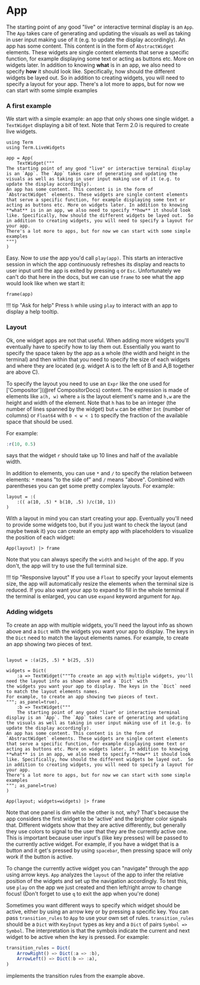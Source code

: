 # App

The starting point of any good "live" or interactive terminal display is an `App`. The `App` takes care of generating and updating the visuals as well as taking in user input making use of it (e.g. to update the display accordingly). 
An app has some content. This content is in the form of `AbstractWidget` elements. These widgets are single content elements that serve a specific function, for example displaying some text or acting as buttons etc. More on widgets later. In addition to knowing **what** is in an app, we also need to specify **how** it should look like. Specifically, how should the different widgets be layed out.  So in addition to creating widgets, you will need to specify a layout for your app. 
There's a lot more to apps, but for now we can start with some simple examples

### A first example
We start with a simple example: an app that only shows one single widget. a `TextWidget` displaying a bit of text. Note that Term 2.0 is required to create live widgets.

```@example app
using Term
using Term.LiveWidgets

app = App(
    TextWidget("""
The starting point of any good "live" or interactive terminal display is an `App`. The `App` takes care of generating and updating the visuals as well as taking in user input making use of it (e.g. to update the display accordingly). 
An app has some content. This content is in the form of `AbstractWidget` elements. These widgets are single content elements that serve a specific function, for example displaying some text or acting as buttons etc. More on widgets later. In addition to knowing **what** is in an app, we also need to specify **how** it should look like. Specifically, how should the different widgets be layed out.  So in addition to creating widgets, you will need to specify a layout for your app. 
There's a lot more to apps, but for now we can start with some simple examples
""")
)

```

Easy. Now to *use* the app you'd call `play(app)`. This starts an interactive session in which the app continuously refreshes its display and reacts to user input until the app is exited by pressing `q` or `Esc`.
Unfortunately we can't do that here in the docs, but we can use `frame` to see what the app would look like
when we start it:

```@example app
frame(app)
```

!!! tip "Ask for help"
    Press `h` while using `play` to interact with an app to display a help tooltip.

### Layout
Ok, one widget apps are not that useful. 
When adding more widgets you'll eventually have to specify how to lay them out. Essentially you want to specify the space taken by the app as a whole  (the width and height in the terminal) and then within that you need to specify the size of each 
widgets and where they are located (e.g. widget A is to the left of B and A,B together are above C).

To specify the layout you need to use an `Expr` like the one used for ['Compositor'](@ref CompositorDocs) content. 
The expression is made of elements like `a(h, w)` where `a` is the layout element's name and `h,w` are the height and width of the element.
Note that `h` has to be an integer (the number of lines spanned by the widget) but `w` can be either `Int` (number of columns) or `Float64` with `0 < w < 1` to specify the fraction of the available space that should be used.

For example:
```julia
:r(10, 0.5)
```
says that the widget `r` should take up 10 lines and half of the available width.

In addition to elements, you can use `*` and `/` to specify the relation between elements: `*` means "to the side of" and `/` means "above".
Combined with parentheses you can get some pretty complex layouts. For example:

```@example app
layout = :(
    :(( a(10, .5) * b(10, .5) )/c(10, 1))
)
```

With a layout in mind you can start creating your app.
Eventually you'll need to provide some widgets too, but if you just want to check the layout (and maybe tweak it) you can 
create an empty app with placeholders to visualize the position of each widget:

```@example app
App(layout) |> frame  
```

Note that you can always specify the `width` and `height` of the app. If you don't, the app will try to use the full terminal size.


!!! tip "Responsive layout"
    If you use a `Float` to specify your layout elements size, the app will automatically resize the elements when the terminal 
    size is reduced. If you also want your app to expand to fill in the whole terminal if the terminal is enlarged, you can use
    `expand` keyword argument for `App`. 



### Adding widgets
To create an app with multiple widgets, you'll need the layout info as shown above and a `Dict` with 
the widgets you want your app to display. The keys in the `Dict` need to match the layout elements names.
For example, to create an app showing two pieces of text.

```@example app

layout = :(a(25, .5) * b(25, .5))

widgets = Dict(
    :a => TextWidget("""To create an app with multiple widgets, you'll need the layout info as shown above and a `Dict` with 
the widgets you want your app to display. The keys in the `Dict` need to match the layout elements names.
For example, to create an app showing two pieces of text.
"""; as_panel=true),
    :b => TextWidget("""
    The starting point of any good "live" or interactive terminal display is an `App`. The `App` takes care of generating and updating the visuals as well as taking in user input making use of it (e.g. to update the display accordingly). 
An app has some content. This content is in the form of `AbstractWidget` elements. These widgets are single content elements that serve a specific function, for example displaying some text or acting as buttons etc. More on widgets later. In addition to knowing **what** is in an app, we also need to specify **how** it should look like. Specifically, how should the different widgets be layed out.  So in addition to creating widgets, you will need to specify a layout for your app. 
There's a lot more to apps, but for now we can start with some simple examples
"""; as_panel=true)
)

App(layout; widgets=widgets) |> frame
```

Note that one panel is dim while the other is not, why?
That's because the app considers the first widget to be 'active' and the brighter color signals that. 
Different widgets show that they are active differently, but generally they use colors to signal to the user that they are 
the currently active one. This is important because user input's (like key presses) will be passed to the currently active widget.
For example, if you have a widget that is a button and it get's pressed by using `spacebar`, then pressing space
will only work if the button is active.

To change the currently active widget you can "navigate" through the app using arrow keys. 
`App` analyzes the `layout` of the app to infer the relative position of the widgets and set up the navigation accordingly.
To test this, use `play` on the app we just created and then left/right arrow to change focus!
(Don't forget to use `q` to exit the app when you're done)

Sometimes you want different ways to specify which widget should be active, either by using an arrow key or by pressing a specific key.
You can pass `transition_rules` to `App` to use your own set of rules. `transition_rules` should be a `Dict` with `KeyInput` types as key and a `Dict` of pairs `Symbol => Symbol`. The interpretation is that the symbols indicate the current and next widget to be active when the key is pressed. For example:

```julia
transition_rules = Dict(
    ArrowRight() => Dict(:a => :b),
    ArrowLeft() => Dict(:b => :a),
)
```
implements the transition rules from the example above. 
